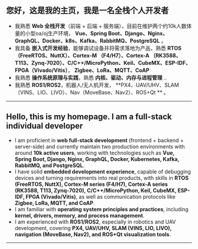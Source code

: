 
## 您好，这是我的主页，我是一名全栈个人开发者

* 我熟悉 **Web 全栈开发**（前端 + 后端 + 服务端），目前在维护两个约10k人数体量的小型oa/oj生产环境， **Vue、Spring Boot、Django、Nginx、GraphQL、Docker、k8s、Kafka、RabbitMQ、PostgreSQL** 。
* 我具备 **嵌入式开发经验**，能够调试设备并将需求落地为产品，熟悉 **RTOS（FreeRTOS、NuttX）、Cortex-M （F4/H7）、Cortex-A （RK3588、T113、Zynq-7020）、C/C++/MicroPython、Keil、CubeMX、ESP-IDF、FPGA（Vivado/Vitis）**， **Zigbee、LoRa、MQTT、CoAP** 
* 我熟悉 **操作系统原理与实践**，熟悉 **内核、驱动、内存与进程管理** ..
* 我熟悉 **ROS1/ROS2**，机器人/无人机开发， **PX4、UAV/UHV、SLAM（VINS、LIO、LIVO）、Nav（MoveBase、Nav2）、ROS+Qt ** 。

---

## Hello, this is my homepage. I am a full-stack individual developer

* I am proficient in **web full-stack development** (frontend + backend + server-side) and currently maintain two production environments with around **10k active users**, working with technologies such as **Vue, Spring Boot, Django, Nginx, GraphQL, Docker, Kubernetes, Kafka, RabbitMQ, and PostgreSQL**.
* I have solid **embedded development experience**, capable of debugging devices and turning requirements into real products, with skills in **RTOS (FreeRTOS, NuttX), Cortex-M series (F4/H7), Cortex-A series (RK3588, T113, Zynq-7020), C/C++/MicroPython, Keil, CubeMX, ESP-IDF, FPGA (Vivado/Vitis)**, as well as communication protocols like **Zigbee, LoRa, MQTT, and CoAP**.
* I am familiar with **operating system principles and practices**, including **kernel, drivers, memory, and process management**.
* I am experienced with **ROS1/ROS2**, especially in robotics and UAV development, covering **PX4, UAV/UHV, SLAM (VINS, LIO, LIVO), navigation (MoveBase, Nav2), and ROS+Qt visualization tools**.

---

